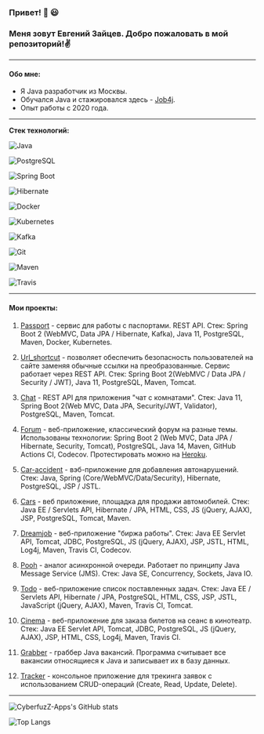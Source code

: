 ### Привет! 👋 :smiley: 
### Меня зовут Евгений Зайцев. Добро пожаловать в мой репозиторий!:v:

***

#### Обо мне:

- Я Java разработчик из Москвы.
- Обучался Java и стажировался здесь - [Job4j](https://job4j.ru/).
- Опыт работы с 2020 года.

***

<b>Стек технологий:</b>

![Java](https://img.shields.io/badge/Java-%3E%3D8-orange?style=plastic&logo=java)

![PostgreSQL](https://img.shields.io/badge/PostgreSQL-%3E%3D12-blue?style=plastic&logo=postgresql)

![Spring Boot](https://img.shields.io/badge/Spring%20Boot-2-brightgreen?style=plastic&logo=springboot)

![Hibernate](https://img.shields.io/badge/Hibernate-5-bcae79?style=plastic&logo=hibernate)

![Docker](https://img.shields.io/badge/Docker-Engine%20%2F%20Compose-0066FF?style=plastic&logo=docker)

![Kubernetes](https://img.shields.io/badge/Kubernetes-kubectl-316ce6?style=plastic&logo=kubernetes)

![Kafka](https://img.shields.io/badge/Kafka-3-fcfafa?style=plastic&logo=apachekafka)

![Git](https://img.shields.io/badge/Git-VCS-eb4d2b?style=plastic&logo=git)

![Maven](https://img.shields.io/badge/Maven-3-c02045?style=plastic&logo=apachemaven)

![Travis](https://img.shields.io/badge/Travis-CI-brightgreen?style=plastic&logo=travisci)

***

#### Мои проекты:

1. [Passport](https://github.com/CyberfuzZ-Apps/job4j_passport) - сервис для работы с паспортами. REST API. Стек: Spring Boot 2 (WebMVC, Data JPA / Hibernate, Kafka), Java 11, PostgreSQL, Maven, Docker, Kubernetes.

2. [Url_shortcut](https://github.com/CyberfuzZ-Apps/job4j_url_shortcut) - позволяет обеспечить безопасность пользователей на сайте заменяя обычные ссылки на преобразованные. Сервис работает через REST API. Стек: Spring Boot 2(WebMVC / Data JPA / Security / JWT), Java 11, PostgreSQL, Maven, Tomcat.

3. [Chat](https://github.com/CyberfuzZ-Apps/job4j_chat) - REST API для приложения "чат с комнатами". Стек: Java 11, Spring Boot 2(Web MVC, Data JPA, Security/JWT, Validator), PostgreSQL, Maven, Tomcat.

4. [Forum](https://github.com/CyberfuzZ-Apps/job4j_forum) - веб-приложение, классический форум на разные темы. Использованы технологии: Spring Boot 2 (Web MVC, Data JPA / Hibernate, Security, Tomcat), PostgreSQL, Java 14, Maven, GitHub Actions CI, Codecov. Протестировать можно на [Heroku](https://cyberfuzz-forum.herokuapp.com/).

5. [Car-accident](https://github.com/CyberfuzZ-Apps/job4j_car_accident) - вэб-приложение для добавления автонарушений. Стек: Java, Spring (Core/WebMVC/Data/Security), Hibernate, PostgreSQL, JSP / JSTL.

6. [Cars](https://github.com/CyberfuzZ-Apps/job4j_cars) - веб приложение, площадка для продажи автомобилей. Стек: Java EE / Servlets API, Hibernate / JPA, HTML, CSS, JS (jQuery, AJAX), JSP, PostgreSQL, Tomcat, Maven.

7. [Dreamjob](https://github.com/CyberfuzZ-Apps/job4j_dreamjob) - веб-приложение "биржа работы". Стек: Java EE Servlet API, Tomcat, JDBC, PostgreSQL, JS (jQuery, AJAX), JSP, JSTL, HTML, Log4j, Maven, Travis CI, Codecov.

8. [Pooh](https://github.com/CyberfuzZ-Apps/job4j_pooh) - аналог асинхронной очереди. Работает по принципу Java Message Service (JMS). Стек: Java SE, Concurrency, Sockets, Java IO.

9. [Todo](https://github.com/CyberfuzZ-Apps/job4j_todo) - веб-приложение список поставленных задач. Стек: Java EE / Servlets API, Hibernate / JPA, PostgreSQL, HTML, CSS, JSP, JSTL, JavaScript (jQuery, AJAX), Maven, Travis CI, Tomcat.

10. [Cinema](https://github.com/CyberfuzZ-Apps/job4j_cinema) - веб-приложение для заказа билетов на сеанс в кинотеатр. Стек: Java EE Servlet API, Tomcat, JDBC, PostgreSQL, JS (jQuery, AJAX), JSP, HTML, CSS, Log4j, Maven, Travis CI.

11.  [Grabber](https://github.com/CyberfuzZ-Apps/job4j_grabber) - граббер Java вакансий. Программа считывает все вакансии относящиеся к Java и записывает их в базу данных.

12. [Tracker](https://github.com/CyberfuzZ-Apps/job4j_tracker) - консольное приложение для трекинга заявок с использованием CRUD-операций (Create, Read, Update, Delete).

***

![CyberfuzZ-Apps's GitHub stats](https://github-readme-stats.vercel.app/api?username=CyberfuzZ-Apps&show_icons=true&theme=slateorange&hide=stars,prs)

![Top Langs](https://github-readme-stats.vercel.app/api/top-langs/?username=CyberfuzZ-Apps&theme=slateorange)

<!--
**CyberfuzZ-Apps/CyberfuzZ-Apps** is a ✨ _special_ ✨ repository because its `README.md` (this file) appears on your GitHub profile.

Here are some ideas to get you started:

- 🔭 I’m currently working on ...
- 🌱 I’m currently learning ...
- 👯 I’m looking to collaborate on ...
- 🤔 I’m looking for help with ...
- 💬 Ask me about ...
- 📫 How to reach me: ...
- 😄 Pronouns: ...
- ⚡ Fun fact: ...
-->
